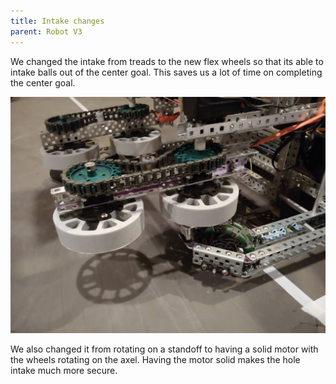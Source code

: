 ```yaml
---
title: Intake changes
parent: Robot V3
---
```


We changed the intake from treads to the new flex wheels so that its able to
intake balls out of the center goal. This saves us a lot of time on completing
the center goal.

![](images/20210404_154839.jpg)

We also changed it from rotating on a standoff to having a solid motor with the
wheels rotating on the axel. Having the motor solid makes the hole intake much
more secure.
